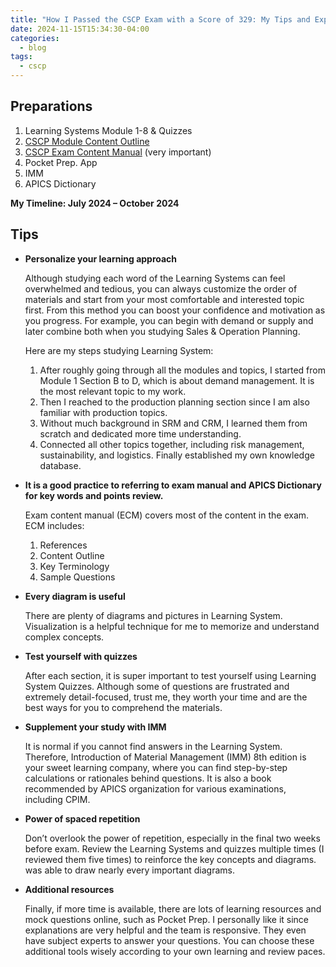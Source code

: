 ```yaml
---
title: "How I Passed the CSCP Exam with a Score of 329: My Tips and Experiences"
date: 2024-11-15T15:34:30-04:00
categories:
  - blog
tags:
  - cscp
---
```


## Preparations
1.	Learning Systems Module 1-8 & Quizzes
2.	[CSCP Module Content Outline][mco]
3.	[CSCP Exam Content Manual][ecm] (very important)
4.	Pocket Prep. App 
5.	IMM
6.	APICS Dictionary


**My Timeline: July 2024 – October 2024**

## Tips
- **Personalize your learning approach**

  Although studying each word of the Learning Systems can feel overwhelmed and tedious, you can always customize the order of materials and start from your most comfortable and interested topic first. From this method you can boost your confidence and motivation as you progress. For example, you can begin with demand or supply and later combine both when you studying Sales & Operation Planning.

  Here are my steps studying Learning System:
  1. After roughly going through all the modules and topics, I started from Module 1 Section B to D, which is about demand management. It is the most relevant topic to my work.
  2. Then I reached to the production planning section since I am also familiar with production topics.
  3. Without much background in SRM and CRM, I learned them from scratch and dedicated more time understanding.
  4. Connected all other topics together, including risk management, sustainability, and logistics. Finally established my own knowledge database.

- **It is a good practice to referring to exam manual and APICS Dictionary for key words and points review.**
  
  Exam content manual (ECM) covers most of the content in the exam. ECM includes:
  1. References 
  2. Content Outline
  3. Key Terminology
  4. Sample Questions

- **Every diagram is useful**

  There are plenty of diagrams and pictures in Learning System. Visualization is a helpful technique for me to memorize and understand complex concepts.

- **Test yourself with quizzes**

  After each section, it is super important to test yourself using Learning System Quizzes.  Although some of questions are frustrated and extremely detail-focused, trust me, they worth your time and are the best ways for you to comprehend the materials. 

- **Supplement your study with IMM**

  It is normal if you cannot find answers in the Learning System. Therefore, Introduction of Material Management (IMM) 8th edition is your sweet learning company, where you can find step-by-step calculations or rationales behind questions. It is also a book recommended by APICS organization for various examinations, including CPIM.

- **Power of spaced repetition**

  Don’t overlook the power of repetition, especially in the final two weeks before exam. Review the Learning Systems and quizzes multiple times (I reviewed them five times) to reinforce the key concepts and diagrams.  was able to draw nearly every important diagrams. 

- **Additional resources**

  Finally, if more time is available, there are lots of learning resources and mock questions online, such as Pocket Prep. I personally like it since explanations are very helpful and the team is responsive. They even have subject experts to answer your questions. You can choose these additional tools wisely according to your own learning and review paces.

[mco]: https://www.ascm.org/globalassets/ascm_website_assets/docs/cscp-module-content-outline.pdf
[ecm]: https://www.ascm.org/globalassets/ascm_website_assets/docs/ecm/ecm-cscp.pdf

